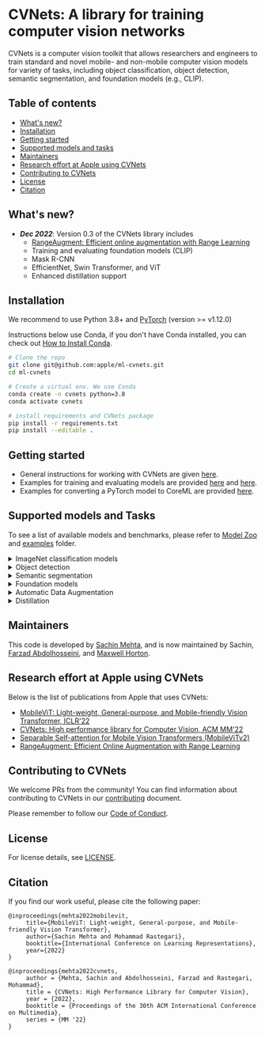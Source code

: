 # CVNets: A library for training computer vision networks

CVNets is a computer vision toolkit that allows researchers and engineers to train standard and novel mobile- 
and non-mobile computer vision models for variety of tasks, including object classification, object detection,
semantic segmentation, and foundation models (e.g., CLIP).

## Table of contents

   * [What's new?](#whats-new)
   * [Installation](#installation)
   * [Getting started](#getting-started)
   * [Supported models and tasks](#supported-models-and-tasks)
   * [Maintainers](#maintainers)
   * [Research effort at Apple using CVNets](#research-effort-at-apple-using-cvnets)
   * [Contributing to CVNets](#contributing-to-cvnets)
   * [License](#license)
   * [Citation](#citation)

## What's new?

   * ***Dec 2022***: Version 0.3 of the CVNets library includes
      * [RangeAugment: Efficient online augmentation with Range Learning](https://arxiv.org/abs/2212.10553)
      * Training and evaluating foundation models (CLIP)
      * Mask R-CNN
      * EfficientNet, Swin Transformer, and ViT
      * Enhanced distillation support

## Installation

We recommend to use Python 3.8+ and [PyTorch](https://pytorch.org) (version >= v1.12.0)

Instructions below use Conda, if you don't have Conda installed, you can check out [How to Install Conda](https://docs.conda.io/en/latest/miniconda.html#latest-miniconda-installer-links).

```bash
# Clone the repo
git clone git@github.com:apple/ml-cvnets.git
cd ml-cvnets

# Create a virtual env. We use Conda
conda create -n cvnets python=3.8
conda activate cvnets

# install requirements and CVNets package
pip install -r requirements.txt
pip install --editable .
```

## Getting started

   * General instructions for working with CVNets are given [here](docs/source/en/general). 
   * Examples for training and evaluating models are provided [here](docs/source/en/models) and [here](examples). 
   * Examples for converting a PyTorch model to CoreML are provided [here](docs/source/en/general/README-pytorch-to-coreml.md).

## Supported models and Tasks

To see a list of available models and benchmarks, please refer to [Model Zoo](docs/source/en/general/README-model-zoo.md) and [examples](examples) folder.

<details>
<summary>
ImageNet classification models
</summary>

   * CNNs
     * [MobileNetv1](https://arxiv.org/abs/1704.04861)
     * [MobileNetv2](https://arxiv.org/abs/1801.04381)
     * [MobileNetv3](https://arxiv.org/abs/1905.02244)
     * [EfficientNet](https://arxiv.org/abs/1905.11946)
     * [ResNet](https://arxiv.org/abs/1512.03385)
   * Transformers
     * [Vision Transformer](https://arxiv.org/abs/2010.11929)
     * [MobileViTv1](https://arxiv.org/abs/2110.02178)
     * [MobileViTv2](https://arxiv.org/abs/2206.02680)
     * [SwinTransformer](https://arxiv.org/abs/2103.14030)
</details>

<details>
<summary>
Object detection
</summary>

   * [SSD](https://arxiv.org/abs/1512.02325)
   * [Mask R-CNN](https://arxiv.org/abs/1703.06870)

</details>

<details>
<summary>
Semantic segmentation
</summary>

   * [DeepLabv3](https://arxiv.org/abs/1706.05587)
   * [PSPNet](https://arxiv.org/abs/1612.01105)

</details>

<details>
<summary>
Foundation models
</summary>

   * [CLIP](https://arxiv.org/abs/2103.00020)

</details>

<details>
<summary>
Automatic Data Augmentation
</summary>

   * [RangeAugment](https://arxiv.org/abs/2212.10553)
   * [AutoAugment](https://arxiv.org/abs/1805.09501)
   * [RandAugment](https://arxiv.org/abs/1909.13719)

</details>

<details>
<summary>
Distillation
</summary>

   * Soft distillation
   * Hard distillation

</details>

## Maintainers

This code is developed by <a href="https://sacmehta.github.io" target="_blank">Sachin Mehta</a>, and is now maintained by Sachin, <a href="https://farzadab.github.io" target="_blank">Farzad Abdolhosseini</a>, and <a href="http://mchorton.com" target="_blank">Maxwell Horton</a>.

## Research effort at Apple using CVNets

Below is the list of publications from Apple that uses CVNets:

   * [MobileViT: Light-weight, General-purpose, and Mobile-friendly Vision Transformer, ICLR'22](https://arxiv.org/abs/2110.02178)
   * [CVNets: High performance library for Computer Vision, ACM MM'22](https://arxiv.org/abs/2206.02002)
   * [Separable Self-attention for Mobile Vision Transformers (MobileViTv2)](https://arxiv.org/abs/2206.02680)
   * [RangeAugment: Efficient Online Augmentation with Range Learning](https://arxiv.org/abs/2212.10553)

## Contributing to CVNets

We welcome PRs from the community! You can find information about contributing to CVNets in our [contributing](CONTRIBUTING.md) document. 

Please remember to follow our [Code of Conduct](CODE_OF_CONDUCT.md).

## License

For license details, see [LICENSE](LICENSE). 

## Citation

If you find our work useful, please cite the following paper:

``` 
@inproceedings{mehta2022mobilevit,
     title={MobileViT: Light-weight, General-purpose, and Mobile-friendly Vision Transformer},
     author={Sachin Mehta and Mohammad Rastegari},
     booktitle={International Conference on Learning Representations},
     year={2022}
}

@inproceedings{mehta2022cvnets, 
     author = {Mehta, Sachin and Abdolhosseini, Farzad and Rastegari, Mohammad}, 
     title = {CVNets: High Performance Library for Computer Vision}, 
     year = {2022}, 
     booktitle = {Proceedings of the 30th ACM International Conference on Multimedia}, 
     series = {MM '22} 
}

```
